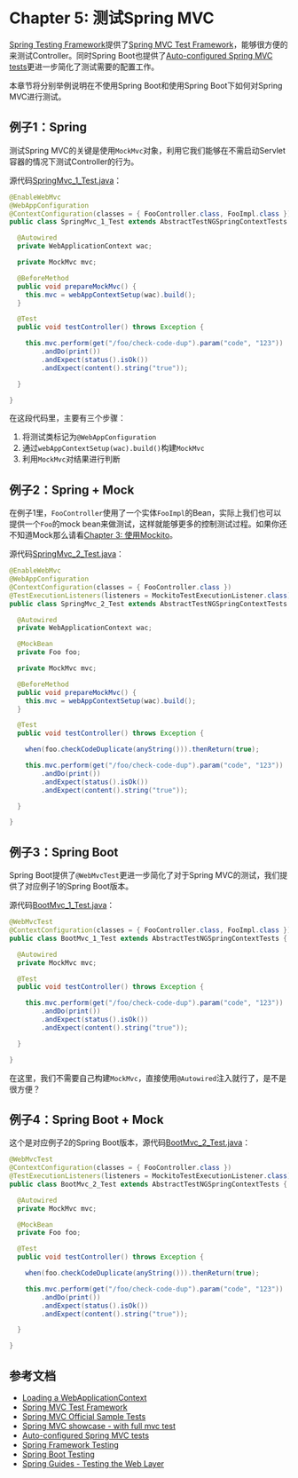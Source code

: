 # Chapter 5: 测试Spring MVC

[Spring Testing Framework][doc-spring-framework-testing]提供了[Spring MVC Test Framework][doc-spring-mvc-test-framework]，能够很方便的来测试Controller。同时Spring Boot也提供了[Auto-configured Spring MVC tests][doc-auto-configured-spring-mvc-tests]更进一步简化了测试需要的配置工作。

本章节将分别举例说明在不使用Spring Boot和使用Spring Boot下如何对Spring MVC进行测试。

## 例子1：Spring

测试Spring MVC的关键是使用`MockMvc`对象，利用它我们能够在不需启动Servlet容器的情况下测试Controller的行为。

源代码[SpringMvc_1_Test.java][src-SpringMvc_1_Test.java]：

```java
@EnableWebMvc
@WebAppConfiguration
@ContextConfiguration(classes = { FooController.class, FooImpl.class })
public class SpringMvc_1_Test extends AbstractTestNGSpringContextTests {

  @Autowired
  private WebApplicationContext wac;

  private MockMvc mvc;

  @BeforeMethod
  public void prepareMockMvc() {
    this.mvc = webAppContextSetup(wac).build();
  }

  @Test
  public void testController() throws Exception {

    this.mvc.perform(get("/foo/check-code-dup").param("code", "123"))
        .andDo(print())
        .andExpect(status().isOk())
        .andExpect(content().string("true"));

  }

}
```

在这段代码里，主要有三个步骤：

1. 将测试类标记为`@WebAppConfiguration`
1. 通过`webAppContextSetup(wac).build()`构建`MockMvc`
1. 利用`MockMvc`对结果进行判断

## 例子2：Spring + Mock

在例子1里，`FooController`使用了一个实体`FooImpl`的Bean，实际上我们也可以提供一个`Foo`的mock bean来做测试，这样就能够更多的控制测试过程。如果你还不知道Mock那么请看[Chapter 3: 使用Mockito][chapter_3_mockito]。

源代码[SpringMvc_2_Test.java][src-SpringMvc_2_Test.java]：

```java
@EnableWebMvc
@WebAppConfiguration
@ContextConfiguration(classes = { FooController.class })
@TestExecutionListeners(listeners = MockitoTestExecutionListener.class)
public class SpringMvc_2_Test extends AbstractTestNGSpringContextTests {

  @Autowired
  private WebApplicationContext wac;

  @MockBean
  private Foo foo;

  private MockMvc mvc;

  @BeforeMethod
  public void prepareMockMvc() {
    this.mvc = webAppContextSetup(wac).build();
  }

  @Test
  public void testController() throws Exception {

    when(foo.checkCodeDuplicate(anyString())).thenReturn(true);

    this.mvc.perform(get("/foo/check-code-dup").param("code", "123"))
        .andDo(print())
        .andExpect(status().isOk())
        .andExpect(content().string("true"));

  }

}
```


## 例子3：Spring Boot

Spring Boot提供了`@WebMvcTest`更进一步简化了对于Spring MVC的测试，我们提供了对应例子1的Spring Boot版本。

源代码[BootMvc_1_Test.java][src-BootMvc_1_Test.java]：

```java
@WebMvcTest
@ContextConfiguration(classes = { FooController.class, FooImpl.class })
public class BootMvc_1_Test extends AbstractTestNGSpringContextTests {

  @Autowired
  private MockMvc mvc;

  @Test
  public void testController() throws Exception {

    this.mvc.perform(get("/foo/check-code-dup").param("code", "123"))
        .andDo(print())
        .andExpect(status().isOk())
        .andExpect(content().string("true"));

  }

}
```

在这里，我们不需要自己构建`MockMvc`，直接使用`@Autowired`注入就行了，是不是很方便？

## 例子4：Spring Boot + Mock

这个是对应例子2的Spring Boot版本，源代码[BootMvc_2_Test.java][src-BootMvc_2_Test.java]：

```java
@WebMvcTest
@ContextConfiguration(classes = { FooController.class })
@TestExecutionListeners(listeners = MockitoTestExecutionListener.class)
public class BootMvc_2_Test extends AbstractTestNGSpringContextTests {

  @Autowired
  private MockMvc mvc;

  @MockBean
  private Foo foo;

  @Test
  public void testController() throws Exception {

    when(foo.checkCodeDuplicate(anyString())).thenReturn(true);

    this.mvc.perform(get("/foo/check-code-dup").param("code", "123"))
        .andDo(print())
        .andExpect(status().isOk())
        .andExpect(content().string("true"));

  }

}
```


## 参考文档

* [Loading a WebApplicationContext][doc-spring-WebApplicationContext]
* [Spring MVC Test Framework][doc-spring-mvc-test-framework]
* [Spring MVC Official Sample Tests][gh-spring-mvc-official-sample-tests]
* [Spring MVC showcase - with full mvc test][gh-spring-mvc-showcase]
* [Auto-configured Spring MVC tests][doc-auto-configured-spring-mvc-tests]
* [Spring Framework Testing][doc-spring-framework-testing]
* [Spring Boot Testing][doc-spring-boot-testing]
* [Spring Guides - Testing the Web Layer][guide-testing-the-web-layer]

[chapter_3_mockito]: chapter_3_mockito.md
[guide-testing-the-web-layer]: https://spring.io/guides/gs/testing-web/
[doc-spring-framework-testing]: http://docs.spring.io/spring/docs/4.3.9.RELEASE/spring-framework-reference/htmlsingle/#testing
[doc-spring-WebApplicationContext]: https://docs.spring.io/spring/docs/4.3.9.RELEASE/spring-framework-reference/html/integration-testing.html#testcontext-ctx-management-web
[doc-spring-boot-testing]: http://docs.spring.io/spring-boot/docs/1.5.4.RELEASE/reference/htmlsingle/#boot-features-testing
[javadoc-AutoConfigureMockMvc]: http://docs.spring.io/spring-boot/docs/1.5.4.RELEASE/api/org/springframework/boot/test/autoconfigure/web/servlet/AutoConfigureMockMvc.html
[doc-auto-configured-spring-mvc-tests]: http://docs.spring.io/spring-boot/docs/1.5.4.RELEASE/reference/htmlsingle/#boot-features-testing-spring-boot-applications-testing-autoconfigured-mvc-tests
[doc-spring-mvc-test-framework]: https://docs.spring.io/spring/docs/4.3.9.RELEASE/spring-framework-reference/htmlsingle/#spring-mvc-test-framework
[gh-spring-mvc-official-sample-tests]: https://github.com/spring-projects/spring-framework/tree/master/spring-test/src/test/java/org/springframework/test/web/servlet/samples
[gh-spring-mvc-showcase]: https://github.com/spring-projects/spring-mvc-showcase
[src-SpringMvc_1_Test.java]: mvc/src/test/java/me/chanjar/spring1/SpringMvc_1_Test.java
[src-SpringMvc_2_Test.java]: mvc/src/test/java/me/chanjar/spring2/SpringMvc_2_Test.java
[src-BootMvc_1_Test.java]: mvc/src/test/java/me/chanjar/springboot1/BootMvc_1_Test.java
[src-BootMvc_2_Test.java]: mvc/src/test/java/me/chanjar/springboot2/BootMvc_2_Test.java
